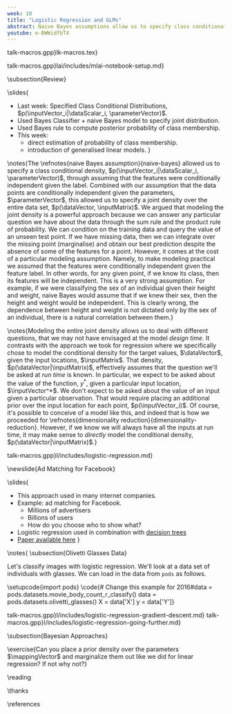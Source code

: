 ```yaml
---
week: 10
title: "Logistic Regression and GLMs"
abstract: Naive Bayes assumptions allow us to specify class conditional densities through assuming that the data are conditionally independent given parameters. A logistic regression is an approach to classification which extends the linear basis function models we've already explored. Rather than modeling the output of the function directly the assumption is that we model the *log-odds* with the basis functions.
youtube: e-BWWidfbT4
---
```


talk-macros.gpp}lk-macros.tex}

talk-macros.gpp}lai/includes/mlai-notebook-setup.md}

\subsection{Review}

\slides{
* Last week: Specified Class Conditional Distributions, $p(\inputVector_i|\dataScalar_i, \parameterVector)$.
* Used Bayes Classifier + naive Bayes model to specify joint distribution.
* Used Bayes rule to compute posterior probability of class membership.
* This week: 
  * direct estimation of probability of class membership.
  * introduction of generalised linear models.
}


\notes{The \refnotes{naive Bayes assumption}{naive-bayes} allowed us to
specify a class conditional density, $p(\inputVector_i|\dataScalar_i,
\parameterVector)$, through assuming that the features were
conditionally independent given the label.  Combined with our
assumption that the data points are conditionally independent given
the parameters, $\parameterVector$, this allowed us to specify a joint
density over the entire data set, $p(\dataVector, \inputMatrix)$. We
argued that modeling the joint density is a powerful approach because
we can answer any particular question we have about the data through
the sum rule and the product rule of probability. We can condition on
the training data and query the value of an unseen test point. If we
have missing data, then we can integrate over the missing point
(marginalise) and obtain our best prediction despite the absence of
some of the features for a point. However, it comes at the cost of a
particular modeling assumption. Namely, to make modeling practical we
assumed that the features were conditionally independent given the
feature label. In other words, for any given point, if we know its
class, then its features will be independent. This is a very strong
assumption. For example, if we were classifying the sex of an
individual given their height and weight, naive Bayes would assume
that if we knew their sex, then the height and weight would be
independent. This is clearly wrong, the dependence between height and
weight is not dictated only by the sex of an individual, there is a
natural correlation between them.}

\notes{Modeling the entire joint density allows us to deal with
different questions, that we may not have envisaged at the model
*design time*.  It contrasts with the approach we took for regression
where we specifically chose to model the conditional density for the
target values, $\dataVector$, given the input locations,
$\inputMatrix$. That density, $p(\dataVector|\inputMatrix)$,
effectively assumes that the question we'll be asked at *run time* is
known. In particular, we expect to be asked about the value of the
function, $y^*$, given a particular input location,
$\inputVector^*$. We don't expect to be asked about the value of an
input given a particular observation.  That would require placing an
additional prior over the input location for each point,
$p(\inputVector_i)$. Of course, it's possible to conceive of a model
like this, and indeed that is how we proceeded for
\refnotes{dimensionality reduction}{dimensionality-reduction}. However, if we know we will
always have all the inputs at run time, it may make sense to
*directly* model the conditional density,
$p(\dataVector|\inputMatrix)$.}

talk-macros.gpp}l/includes/logistic-regression.md}

\newslide{Ad Matching for Facebook}

\slides{
* This approach used in many internet companies.
* Example: ad matching for Facebook.
  * Millions of advertisers
  * Billions of users
  * How do you choose who to show what?
* Logistic regression used in combination with [decision trees]()
* [Paper available here](http://www.herbrich.me/papers/adclicksfacebook.pdf)
}

\notes{
\subsection{Olivetti Glasses Data}

Let's classify images with logistic regression. We'll look at a data set of individuals with glasses. We can load in the data from `pods` as follows.

\setupcode{import pods}
\code{# Change this example for 2016#data = pods.datasets.movie_body_count_r_classify()
data = pods.datasets.olivetti_glasses()
X = data['X']
y = data['Y']}

talk-macros.gpp}l/includes/logistic-regression-gradient-descent.md}
talk-macros.gpp}l/includes/logistic-regression-going-further.md}


\subsection{Bayesian Approaches}

\exercise{Can you place a prior density over the parameters $\mappingVector$ and marginalize them out like we did for linear regression? If not why not?}

\reading

\thanks

\references


